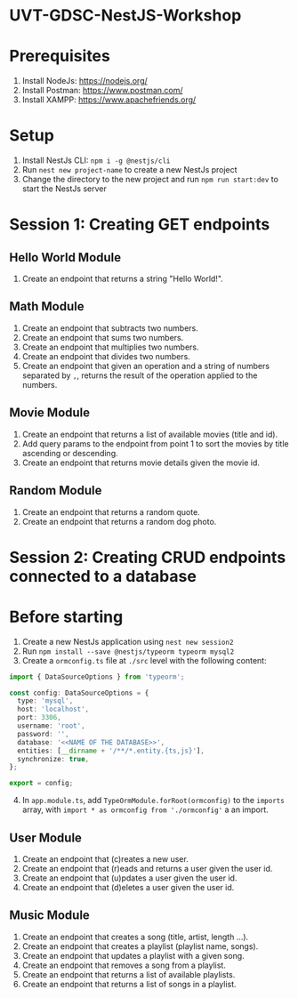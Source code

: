 # UVT-GDSC-NestJS-Workshop

# Prerequisites
1. Install NodeJs: https://nodejs.org/
2. Install Postman: https://www.postman.com/
3. Install XAMPP: https://www.apachefriends.org/

# Setup
1. Install NestJs CLI: `npm i -g @nestjs/cli`
2. Run `nest new project-name` to create a new NestJs project
3. Change the directory to the new project and run `npm run start:dev` to start the NestJs server

# Session 1: Creating GET endpoints
## Hello World Module
1. Create an endpoint that returns a string "Hello World!".

## Math Module
1. Create an endpoint that subtracts two numbers.
2. Create an endpoint that sums two numbers.
3. Create an endpoint that multiplies two numbers.
4. Create an endpoint that divides two numbers.
5. Create an endpoint that given an operation and a string of numbers separated by `,`, returns the result of the operation applied to the numbers.

## Movie Module
1. Create an endpoint that returns a list of available movies (title and id).
2. Add query params to the endpoint from point 1 to sort the movies by title ascending or descending.
3. Create an endpoint that returns movie details given the movie id.

## Random Module
1. Create an endpoint that returns a random quote.
2. Create an endpoint that returns a random dog photo.

# Session 2: Creating CRUD endpoints connected to a database

# Before starting
1. Create a new NestJs application using `nest new session2`
2. Run `npm install --save @nestjs/typeorm typeorm mysql2`
3. Create a `ormconfig.ts` file at `./src` level with the following content:
```typescript
import { DataSourceOptions } from 'typeorm';

const config: DataSourceOptions = {
  type: 'mysql',
  host: 'localhost',
  port: 3306,
  username: 'root',
  password: '',
  database: '<<NAME OF THE DATABASE>>',
  entities: [__dirname + '/**/*.entity.{ts,js}'],
  synchronize: true,
};

export = config;
```
4. In `app.module.ts`, add `TypeOrmModule.forRoot(ormconfig)` to the `imports` array, with `import * as ormconfig from './ormconfig'` a an import.

## User Module
1. Create an endpoint that (c)reates a new user.
2. Create an endpoint that (r)eads and returns a user given the user id.
3. Create an endpoint that (u)pdates a user given the user id.
4. Create an endpoint that (d)eletes a user given the user id.

## Music Module
1. Create an endpoint that creates a song (title, artist, length ...).
2. Create an endpoint that creates a playlist (playlist name, songs).
3. Create an endpoint that updates a playlist with a given song.
4. Create an endpoint that removes a song from a playlist.
5. Create an endpoint that returns a list of available playlists.
6. Create an endpoint that returns a list of songs in a playlist.
